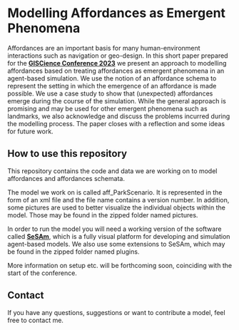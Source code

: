# Modelling Affordances as Emergent Phenomena

Affordances are an important basis for many human-environment interactions such as navigation or geo-design. In this short paper prepared for the **[GISCience Conference 2023](https://giscience2023.github.io/)** we present an approach to modelling affordances based on treating affordances as emergent phenomena in an agent-based simulation. We use the notion of an affordance schema to represent the setting in which the emergence of an affordance is made possible. We use a case study to show that (unexpected) affordances emerge during the course of the simulation. While the general approach is promising and may be used for other emergent phenomena such as landmarks, we also acknowledge and discuss the problems incurred during the modelling process. The paper closes with a reflection and some ideas for future work.

## How to use this repository

This repository contains the code and data we are working on to model affordances and affordances schemata.

The model we work on is called aff_ParkScenario. It is represented in the form of an xml file and the file name contains a version number. In addition, some pictures are used to better visualize the individual objects within the model. Those may be found in the zipped folder named pictures.

In order to run the model you will need a working version of the software called **[SeSAm](https://multiagentsimulation.com/)**, which is a fully visual platform for developing and simulation agent-based models. We also use some extensions to SeSAm, which may be found in the zipped folder named plugins.

More information on setup etc. will be forthcoming soon, coinciding with the start of the conference.


## Contact

If you have any questions, suggestions or want to contribute a model, feel free to contact me.
